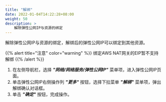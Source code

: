 ```yaml
---
title: "解绑"
date: 2022-01-04T14:22:28+08:00
weight: 50
description: >
    解除弹性公网IP与资源的绑定
---
```


解除弹性公网IP与资源的绑定，解绑后的弹性公网IP可以绑定到其他资源。

{{% alert title="注意" color="warning" %}}
绑定AWS NAT网关的EIP暂不支持解绑
{{% /alert %}}

1. 在左侧导航栏，选择 **_"网络/网络服务/弹性公网IP"_** 菜单项，进入弹性公网IP页面。
2. 单击弹性公网IP右侧操作列 **_"更多"_** 按钮，选择下拉菜单 **_"解绑"_** 菜单项，弹出解绑确认对话框。
2. 单击 **_"确定"_** 按钮，完成操作。